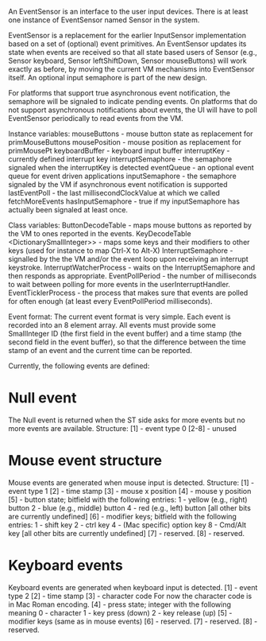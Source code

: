 An EventSensor is an interface to the user input devices.
There is at least one instance of EventSensor named Sensor in the system.

EventSensor is a replacement for the earlier InputSensor implementation based on a set of (optional) event primitives. An EventSensor updates its state when events are received so that all state based users of Sensor (e.g., Sensor keyboard, Sensor leftShiftDown, Sensor mouseButtons) will work exactly as before, by moving the current VM mechanisms into EventSensor itself. An optional input semaphore is part of the new design.

For platforms that support true asynchronous event notification, the semaphore will be signaled to indicate pending events.
On platforms that do not support asynchronous notifications about events, the UI will have to poll EventSensor periodically to read events from the VM.

Instance variables:
	mouseButtons <Integer>	- mouse button state as replacement for primMouseButtons
	mousePosition <Point>	- mouse position as replacement for primMousePt
	keyboardBuffer <SharedQueue>	- keyboard input buffer
	interruptKey <Integer>			- currently defined interrupt key
	interruptSemaphore <Semaphore>	- the semaphore signaled when the interruptKey is detected
	eventQueue <SharedQueue>	- an optional event queue for event driven applications
	inputSemaphore <Semaphore>- the semaphore signaled by the VM if asynchronous event notification is supported
	lastEventPoll <Integer>		- the last millisecondClockValue at which we called fetchMoreEvents
	hasInputSemaphore <Boolean>	- true if my inputSemaphore has actually been signaled at least once.

Class variables:
	ButtonDecodeTable <ByteArray> - maps mouse buttons as reported by the VM to ones reported in the events.
	KeyDecodeTable <Dictionary<SmallInteger->SmallInteger>> - maps some keys and their modifiers to other keys (used for instance to map Ctrl-X to Alt-X)
	InterruptSemaphore <Semaphore> - signalled by the the VM and/or the event loop upon receiving an interrupt keystroke.
	InterruptWatcherProcess <Process> - waits on the InterruptSemaphore and then responds as appropriate.
	EventPollPeriod <Integer>	- the number of milliseconds to wait between polling for more events in the userInterruptHandler.
	EventTicklerProcess <Process>	- the process that makes sure that events are polled for often enough (at least every EventPollPeriod milliseconds).

Event format:
The current event format is very simple. Each event is recorded into an 8 element array. All events must provide some SmallInteger ID (the first field in the event buffer) and a time stamp (the second field in the event buffer), so that the difference between the time stamp of an event and the current time can be reported.

Currently, the following events are defined:

Null event
=============
The Null event is returned when the ST side asks for more events but no more events are available.
Structure:
[1]		- event type 0
[2-8]	- unused

Mouse event structure
==========================
Mouse events are generated when mouse input is detected.
Structure:
[1]	- event type 1
[2]	- time stamp
[3]	- mouse x position
[4]	- mouse y position
[5]	- button state; bitfield with the following entries:
		1	-	yellow (e.g., right) button
		2	-	blue (e.g., middle) button
		4	-	red (e.g., left) button
		[all other bits are currently undefined]
[6]	- modifier keys; bitfield with the following entries:
		1	-	shift key
		2	-	ctrl key
		4	-	(Mac specific) option key
		8	-	Cmd/Alt key
		[all other bits are currently undefined]
[7]	- reserved.
[8]	- reserved.

Keyboard events
====================
Keyboard events are generated when keyboard input is detected.
[1]	- event type 2
[2]	- time stamp
[3]	- character code
		For now the character code is in Mac Roman encoding.
[4]	- press state; integer with the following meaning
		0	-	character
		1	-	key press (down)
		2	- 	key release (up)
[5]	- modifier keys (same as in mouse events)
[6]	- reserved.
[7]	- reserved.
[8]	- reserved.
